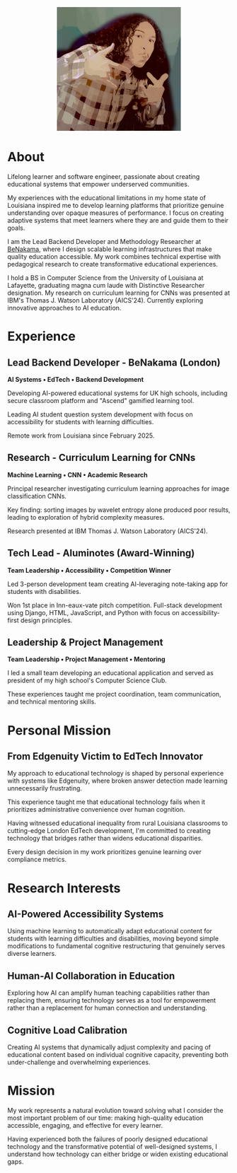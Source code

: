 <p align="center">
    <img src="/src/content/image-6.png" style="height: auto;width: 20em;">
</p>



# About

Lifelong learner and software engineer, passionate about creating educational systems that empower underserved communities.

My experiences with the educational limitations in my home state of Louisiana inspired me to develop learning platforms that prioritize genuine understanding over opaque measures of performance. I focus on creating adaptive systems that meet learners where they are and guide them to their goals.

I am the Lead Backend Developer and Methodology Researcher at [BeNakama](https://benakama.com/), where I design scalable learning infrastructures that make quality education accessible. My work combines technical expertise with pedagogical research to create transformative educational experiences.

I hold a BS in Computer Science from the University of Louisiana at Lafayette, graduating magna cum laude with Distinctive Researcher designation. My research on curriculum learning for CNNs was presented at IBM's Thomas J. Watson Laboratory (AICS'24). Currently exploring innovative approaches to AI education.

# Experience

## Lead Backend Developer - BeNakama (London)
**AI Systems • EdTech • Backend Development**

Developing AI-powered educational systems for UK high schools, including secure classroom platform and "Ascend" gamified learning tool. 

Leading AI student question system development with focus on accessibility for students with learning difficulties. 

Remote work from Louisiana since February 2025.

## Research - Curriculum Learning for CNNs
**Machine Learning • CNN • Academic Research**

Principal researcher investigating curriculum learning approaches for image classification CNNs. 

Key finding: sorting images by wavelet entropy alone produced poor results, leading to exploration of hybrid complexity measures. 

Research presented at IBM Thomas J. Watson Laboratory (AICS'24).

## Tech Lead - Aluminotes (Award-Winning)
**Team Leadership • Accessibility • Competition Winner**

Led 3-person development team creating AI-leveraging note-taking app for students with disabilities. 

Won 1st place in Inn-eaux-vate pitch competition. Full-stack development using Django, HTML, JavaScript, and Python with focus on accessibility-first design principles.

## Leadership & Project Management
**Team Leadership • Project Management • Mentoring**

I led a small team developing an educational application and served as president of my high school's Computer Science Club. 

These experiences taught me project coordination, team communication, and technical mentoring skills.

# Personal Mission

## From Edgenuity Victim to EdTech Innovator

My approach to educational technology is shaped by personal experience with systems like Edgenuity, where broken answer detection made learning unnecessarily frustrating. 

This experience taught me that educational technology fails when it prioritizes administrative convenience over human cognition.

Having witnessed educational inequality from rural Louisiana classrooms to cutting-edge London EdTech development, I'm committed to creating technology that bridges rather than widens educational disparities. 

Every design decision in my work prioritizes genuine learning over compliance metrics.

# Research Interests

## AI-Powered Accessibility Systems

Using machine learning to automatically adapt educational content for students with learning difficulties and disabilities, moving beyond simple modifications to fundamental cognitive restructuring that genuinely serves diverse learners.

## Human-AI Collaboration in Education

Exploring how AI can amplify human teaching capabilities rather than replacing them, ensuring technology serves as a tool for empowerment rather than a replacement for human connection and understanding.

## Cognitive Load Calibration

Creating AI systems that dynamically adjust complexity and pacing of educational content based on individual cognitive capacity, preventing both under-challenge and overwhelming experiences.

# Mission

My work represents a natural evolution toward solving what I consider the most important problem of our time: making high-quality education accessible, engaging, and effective for every learner. 

Having experienced both the failures of poorly designed educational technology and the transformative potential of well-designed systems, I understand how technology can either bridge or widen existing educational gaps.
